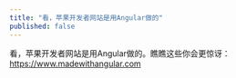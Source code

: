 ```yaml
---
title: "看，苹果开发者网站是用Angular做的"
published: false
---
```

看，苹果开发者网站是用Angular做的。瞧瞧这些你会更惊讶：https://www.madewithangular.com

